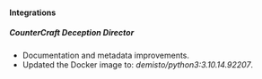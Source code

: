 
#### Integrations

##### CounterCraft Deception Director

- Documentation and metadata improvements.
- Updated the Docker image to: *demisto/python3:3.10.14.92207*.